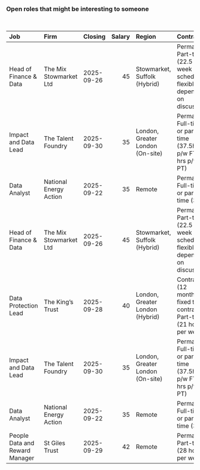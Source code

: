 
<!-- README.md is generated from README.Rmd. Please edit that file -->

### Open roles that might be interesting to someone

<br/>

<table>
<thead>
<tr>
<th style="text-align:left;">
Job
</th>
<th style="text-align:left;">
Firm
</th>
<th style="text-align:left;">
Closing
</th>
<th style="text-align:right;">
Salary
</th>
<th style="text-align:left;">
Region
</th>
<th style="text-align:left;">
Contract
</th>
</tr>
</thead>
<tbody>
<tr>
<td style="text-align:left;">
Head of Finance & Data
</td>
<td style="text-align:left;">
The Mix Stowmarket Ltd
</td>
<td style="text-align:left;">
2025-09-26
</td>
<td style="text-align:right;">
45
</td>
<td style="text-align:left;">
Stowmarket, Suffolk (Hybrid)
</td>
<td style="text-align:left;">
Permanent, Part-time (22.5 per week - schedule flexible, depending on
discussion)
</td>
</tr>
<tr>
<td style="text-align:left;">
Impact and Data Lead
</td>
<td style="text-align:left;">
The Talent Foundry
</td>
<td style="text-align:left;">
2025-09-30
</td>
<td style="text-align:right;">
35
</td>
<td style="text-align:left;">
London, Greater London (On-site)
</td>
<td style="text-align:left;">
Permanent, Full-time or part-time (37.5hrs p/w FT 30 hrs p/w PT)
</td>
</tr>
<tr>
<td style="text-align:left;">
Data Analyst
</td>
<td style="text-align:left;">
National Energy Action
</td>
<td style="text-align:left;">
2025-09-22
</td>
<td style="text-align:right;">
35
</td>
<td style="text-align:left;">
Remote
</td>
<td style="text-align:left;">
Permanent, Full-time or part-time (37 )
</td>
</tr>
<tr>
<td style="text-align:left;">
Head of Finance & Data
</td>
<td style="text-align:left;">
The Mix Stowmarket Ltd
</td>
<td style="text-align:left;">
2025-09-26
</td>
<td style="text-align:right;">
45
</td>
<td style="text-align:left;">
Stowmarket, Suffolk (Hybrid)
</td>
<td style="text-align:left;">
Permanent, Part-time (22.5 per week - schedule flexible, depending on
discussion)
</td>
</tr>
<tr>
<td style="text-align:left;">
Data Protection Lead
</td>
<td style="text-align:left;">
The King’s Trust
</td>
<td style="text-align:left;">
2025-09-28
</td>
<td style="text-align:right;">
40
</td>
<td style="text-align:left;">
London, Greater London (Hybrid)
</td>
<td style="text-align:left;">
Contract (12 months fixed term contract ), Part-time (21 hours per week)
</td>
</tr>
<tr>
<td style="text-align:left;">
Impact and Data Lead
</td>
<td style="text-align:left;">
The Talent Foundry
</td>
<td style="text-align:left;">
2025-09-30
</td>
<td style="text-align:right;">
35
</td>
<td style="text-align:left;">
London, Greater London (On-site)
</td>
<td style="text-align:left;">
Permanent, Full-time or part-time (37.5hrs p/w FT 30 hrs p/w PT)
</td>
</tr>
<tr>
<td style="text-align:left;">
Data Analyst
</td>
<td style="text-align:left;">
National Energy Action
</td>
<td style="text-align:left;">
2025-09-22
</td>
<td style="text-align:right;">
35
</td>
<td style="text-align:left;">
Remote
</td>
<td style="text-align:left;">
Permanent, Full-time or part-time (37 )
</td>
</tr>
<tr>
<td style="text-align:left;">
People Data and Reward Manager
</td>
<td style="text-align:left;">
St Giles Trust
</td>
<td style="text-align:left;">
2025-09-29
</td>
<td style="text-align:right;">
42
</td>
<td style="text-align:left;">
Remote
</td>
<td style="text-align:left;">
Permanent, Part-time (28 hours per week)
</td>
</tr>
</tbody>
</table>
